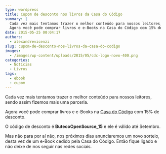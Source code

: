 ```yaml
---
type: wordpress
title: Cupom de desconto nos livros da Casa do Código
summary: |
  Cada vez mais tentamos trazer o melhor conteúdo para nossos leitores, sendo assim fizemos mais uma parceria.
  Agora você pode comprar livros e e-Books na Casa do Código com 15% de desconto.
date: 2015-05-25 00:04:17
authors:
  - alexandrevicenzi
slug: cupom-de-desconto-nos-livros-da-casa-do-codigo
images:
  - /images/wp-content/uploads/2015/05/cdc-logo-novo-400.png
categories:
  - Notícias
  - Livros
tags:
  - ebook
  - cupom
---
```


Cada vez mais tentamos trazer o melhor conteúdo para nossos leitores, sendo assim fizemos mais uma parceria.

Agora você pode comprar livros e e-Books na <a href="http://www.casadocodigo.com.br/" target="_blank">Casa do Código</a> com 15% de desconto.

O código de desconto é <strong>ButecoOpenSource_15</strong> e ele é válido até Setembro.

Mas não para por aí não, nos próximos dias anunciaremos um novo sorteio, desta vez de um e-Book cedido pela Casa do Código. Então fique ligado e não deixe de nos seguir nas redes sociais.
